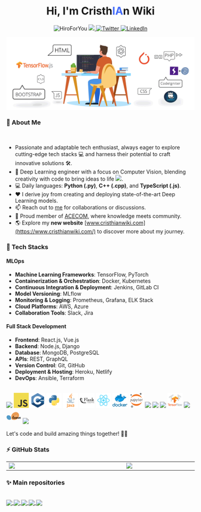 <h1 align="center">Hi, I'm Cristh<font color="#436BF9">IA</font>n Wiki</h1>

<p align="center"> 
  <img src="https://komarev.com/ghpvc/?username=HiroForYou" alt="HiroForYou" />
  <a href="#">
  <img src="https://img.shields.io/badge/Deep%20Learning-Evangelist-_.svg">
  </a>
	<a href="https://twitter.com/HiroCharlie">
  <img src="https://img.shields.io/twitter/follow/HiroCharlie?label=Twitter&style=social" alt="Twitter">
  </a>
	<a href="https://www.linkedin.com/in/cristhian-wiki/">
  <img src="https://img.shields.io/badge/LinkedIn--_.svg?style=social&logo=linkedin" alt="LinkedIn">
  </a>
</p>

<p align="center"> 
<img align='center' src='dev.svg' width='600"'>
</p>

### 🤵 About Me

<br/>

- Passionate and adaptable tech enthusiast, always eager to explore cutting-edge tech stacks 💻 and harness their potential to craft innovative solutions 🛠️.
- 🤖 Deep Learning engineer with a focus on Computer Vision, blending creativity with code to bring ideas to life
  <img src="https://media.giphy.com/media/WUlplcMpOCEmTGBtBW/giphy.gif" width="30">.
- 💻 Daily languages: **Python (.py)**, **C++ (.cpp)**, and **TypeScript (.js)**.
- ❤️ I derive joy from creating and deploying state-of-the-art Deep Learning models.
- 📫 Reach out to [me](mailto:christiansanchezsaune@gmail.com) for collaborations or discussions.
- 🦝 Proud member of [ACECOM](https://www.facebook.com/acecom.uni/), where knowledge meets community.
- 🌎 Explore my **new website** [www.cristhianwiki.com](https://www.cristhianwiki.com/) to discover more about my journey.

### 🚀 Tech Stacks

#### MLOps
- **Machine Learning Frameworks**: TensorFlow, PyTorch
- **Containerization & Orchestration**: Docker, Kubernetes
- **Continuous Integration & Deployment**: Jenkins, GitLab CI
- **Model Versioning**: MLflow
- **Monitoring & Logging**: Prometheus, Grafana, ELK Stack
- **Cloud Platforms**: AWS, Azure
- **Collaboration Tools**: Slack, Jira

#### Full Stack Development
- **Frontend**: React.js, Vue.js
- **Backend**: Node.js, Django
- **Database**: MongoDB, PostgreSQL
- **APIs**: REST, GraphQL
- **Version Control**: Git, GitHub
- **Deployment & Hosting**: Heroku, Netlify
- **DevOps**: Ansible, Terraform

<br/>
  <code><img height="40" src="https://www.vectorlogo.zone/logos/gnu_bash/gnu_bash-icon.svg"></code>
  <code><img height="40" src="https://raw.githubusercontent.com/github/explore/80688e429a7d4ef2fca1e82350fe8e3517d3494d/topics/javascript/javascript.png"></code>
  <code><img height="40" src="https://raw.githubusercontent.com/github/explore/80688e429a7d4ef2fca1e82350fe8e3517d3494d/topics/cpp/cpp.png"></code>
  <code><img height="40" src="https://raw.githubusercontent.com/github/explore/80688e429a7d4ef2fca1e82350fe8e3517d3494d/topics/python/python.png"></code>
  <code><img height="40" src="https://raw.githubusercontent.com/github/explore/80688e429a7d4ef2fca1e82350fe8e3517d3494d/topics/java/java.png"></code>
  <code><img height="40" src="https://raw.githubusercontent.com/github/explore/80688e429a7d4ef2fca1e82350fe8e3517d3494d/topics/flask/flask.png"></code>
  <code><img height="40" src="https://raw.githubusercontent.com/github/explore/80688e429a7d4ef2fca1e82350fe8e3517d3494d/topics/react/react.png"></code>
  <code><img height="40" src="https://raw.githubusercontent.com/github/explore/80688e429a7d4ef2fca1e82350fe8e3517d3494d/topics/docker/docker.png"></code>
  <code><img height="40" src="https://raw.githubusercontent.com/github/explore/80688e429a7d4ef2fca1e82350fe8e3517d3494d/topics/jupyter-notebook/jupyter-notebook.png"></code>
  <code><img height="40" src="https://upload.wikimedia.org/wikipedia/commons/thumb/1/10/PyTorch_logo_icon.svg/512px-PyTorch_logo_icon.svg.png"></code>
  <code><img height="40" src="https://avatars.githubusercontent.com/u/49176046?s=200&v=4"></code>
  <code><img height="40" src="https://secure.meetupstatic.com/photos/event/5/9/e/8/600_494063016.jpeg"></code>
  <code><img height="40" src="https://raw.githubusercontent.com/github/explore/80688e429a7d4ef2fca1e82350fe8e3517d3494d/topics/tensorflow/tensorflow.png"></code>
  <code><img height="40" src="https://cdn.worldvectorlogo.com/logos/numpy-1.svg"></code>
  <code><img height="40" src="https://raw.githubusercontent.com/github/explore/80688e429a7d4ef2fca1e82350fe8e3517d3494d/topics/scikit-learn/scikit-learn.png"></code>
  <code><img height="40" src="https://img.icons8.com/color/480/mongodb.png"></code>
<br/>

Let's code and build amazing things together! 🚀🌐

### ⚡ GitHub Stats

<center>
  <table cellspacing="0" cellpadding="0" style="border:none;">
    <tr>
      <td><img width="300px" align="left" src="https://github-readme-stats-sigma-five.vercel.app/api/top-langs/?username=HiroForYou&show_icons=true&hide_border=true&count_private=true&theme=gruvbox" /></td>
      <td><img width="500px" align="left" src="https://github-readme-stats-sigma-five.vercel.app/api?username=HiroForYou&show_icons=true&hide_border=true&count_private=true&theme=gruvbox"/></td>
    </tr>   
  </table>
</center>

### ✨ Main repositories

<br/>

  <a href="https://github.com/HiroForYou/Deep-Learning-Collection">
  <img align="center" src="https://github-readme-stats-sigma-five.vercel.app/api/pin/?username=HiroForYou&repo=Deep-Learning-Collection&theme=gruvbox" />
  </a>

  <a href="https://github.com/enigmaaiorg/RasPi-BloodView">
  <img align="center" src="https://github-readme-stats-sigma-five.vercel.app/api/pin/?username=enigmaaiorg&repo=RasPi-BloodView&theme=gruvbox" />
  </a>

<a href="https://github.com/HiroForYou/RL-Algorithms">
  <img align="center" src="https://github-readme-stats-sigma-five.vercel.app/api/pin/?username=HiroForYou&repo=RL-Algorithms&theme=gruvbox" />
  </a>

<a href="https://github.com/AcecomFCUNI/faceAcecom">
  <img align="center" src="https://github-readme-stats-sigma-five.vercel.app/api/pin/?username=AcecomFCUNI&repo=faceAcecom&theme=gruvbox" />
</a>

  <a href="https://github.com/uniMedic/uniMedic-App">
  <img align="center" src="https://github-readme-stats-sigma-five.vercel.app/api/pin/?username=uniMedic&repo=uniMedic-App&theme=gruvbox" />
  </a>
